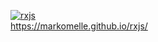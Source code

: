 [![rxjs](https://github.com/MarkoMelle/rxjs/actions/workflows/main.yml/badge.svg)](https://github.com/MarkoMelle/rxjs/actions/workflows/main.yml)  
https://markomelle.github.io/rxjs/
